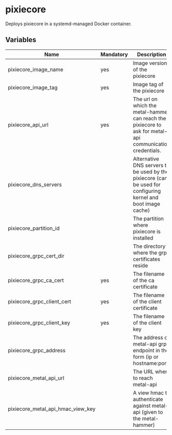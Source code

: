 # pixiecore

Deploys pixiecore in a systemd-managed Docker container.

## Variables

| Name                              | Mandatory | Description                                                                                                   |
| --------------------------------- | --------- | ------------------------------------------------------------------------------------------------------------- |
| pixiecore_image_name              | yes       | Image version of the pixiecore                                                                                |
| pixiecore_image_tag               | yes       | Image tag of the pixiecore                                                                                    |
| pixiecore_api_url                 | yes       | The url on which the metal-hammer can reach the pixiecore to ask for metal-api communication credentials.     |
| pixiecore_dns_servers             |           | Alternative DNS servers to be used by the pixiecore (can be used for configuring kernel and boot image cache) |
| pixiecore_partition_id            |           | The partition where pixiecore is installed                                                                    |
| pixiecore_grpc_cert_dir           |           | The directory where the grpc certificates reside                                                              |
| pixiecore_grpc_ca_cert            | yes       | The filename of the ca certificate                                                                            |
| pixiecore_grpc_client_cert        | yes       | The filename of the client certificate                                                                        |
| pixiecore_grpc_client_key         | yes       | The filename of the client key                                                                                |
| pixiecore_grpc_address            |           | The address of metal-api grpc endpoint in the form (ip or hostname:port)                                      |
| pixiecore_metal_api_url           |           | The URL where to reach metal-api                                                                              |
| pixiecore_metal_api_hmac_view_key |           | A view hmac to authenticate against metal-api (given to the metal-hammer)                                     |
